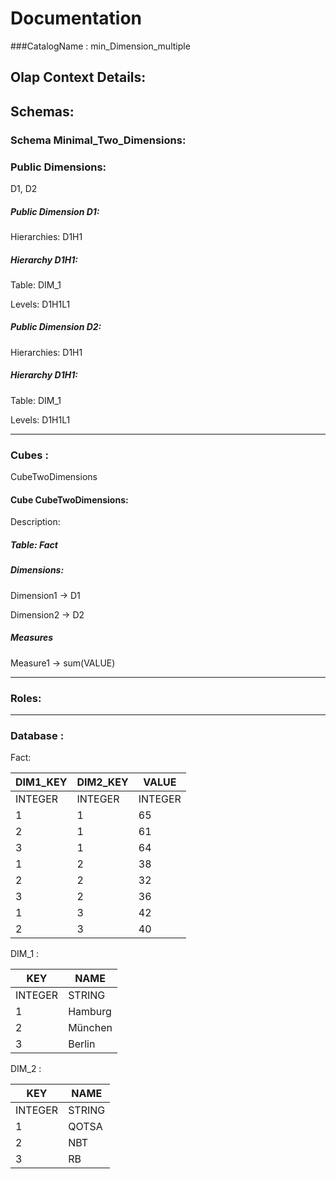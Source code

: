 # Documentation
###CatalogName : min_Dimension_multiple

## Olap Context Details:

## Schemas:

### Schema Minimal_Two_Dimensions:

### Public Dimensions:
D1, D2

##### Public Dimension D1:

Hierarchies:
D1H1

##### Hierarchy D1H1:

Table: DIM_1

Levels: D1H1L1

##### Public Dimension D2:

Hierarchies:
D1H1

##### Hierarchy D1H1:

Table: DIM_1

Levels: D1H1L1

___

### Cubes :

CubeTwoDimensions

#### Cube CubeTwoDimensions:

Description:

##### Table: Fact

##### Dimensions:

Dimension1 -> D1

Dimension2 -> D2

##### Measures
Measure1 -> sum(VALUE)

___
### Roles:

---

### Database :

Fact:

|DIM1_KEY|DIM2_KEY|VALUE|
|---|---|---|
|INTEGER|INTEGER|INTEGER|
|1|1|65|
|2|1|61|
|3|1|64|
|1|2|38|
|2|2|32|
|3|2|36|
|1|3|42|
|2|3|40|

DIM_1 :

|KEY|NAME|
|---|---|
|INTEGER|STRING|
|1|Hamburg|
|2|München|
|3|Berlin|

DIM_2 :

|KEY|NAME|
|---|---|
|INTEGER|STRING|
|1|QOTSA|
|2|NBT|
|3|RB|
